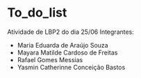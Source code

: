 # To_do_list
Atividade de LBP2 do dia 25/06
Integrantes: 
- Maria Eduarda de Araújo Souza
- Mayara Matilde Cardoso de Freitas
- Rafael Gomes Messias
- Yasmin Catherinne Conceição Bastos
